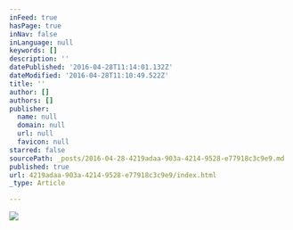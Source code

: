 ```yaml
---
inFeed: true
hasPage: true
inNav: false
inLanguage: null
keywords: []
description: ''
datePublished: '2016-04-28T11:14:01.132Z'
dateModified: '2016-04-28T11:10:49.522Z'
title: ''
author: []
authors: []
publisher:
  name: null
  domain: null
  url: null
  favicon: null
starred: false
sourcePath: _posts/2016-04-28-4219adaa-903a-4214-9528-e77918c3c9e9.md
published: true
url: 4219adaa-903a-4214-9528-e77918c3c9e9/index.html
_type: Article

---
```

![](https://the-grid-user-content.s3-us-west-2.amazonaws.com/78d06125-6589-4952-810a-c952056d9aa9.jpg)